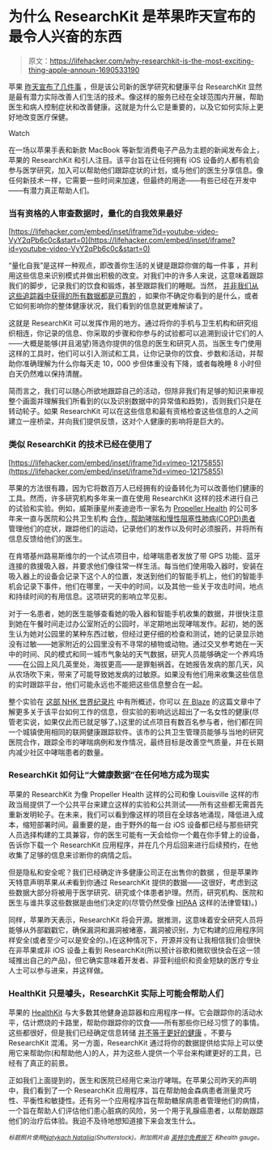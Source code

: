# 为什么 ResearchKit 是苹果昨天宣布的最令人兴奋的东西

> 原文：<https://lifehacker.com/why-researchkit-is-the-most-exciting-thing-apple-announ-1690533190>

苹果 [昨天宣布了几件事](https://lifehacker.com/everything-apple-announced-today-that-actually-matters-1690313457) ，但是该公司新的医学研究和健康平台 ResearchKit 显然是最有潜力实际改善人们生活的技术。像这样的服务已经在全球范围内开展，帮助医生和病人控制症状和改善健康。这就是为什么它是重要的，以及它如何实际上更好地改变医疗保健。

Watch

在一场以苹果手表和新款 MacBook 等新型消费电子产品为主题的新闻发布会上，苹果的 ResearchKit 和引人注目。该平台旨在让任何拥有 iOS 设备的人都有机会参与医学研究，加入可以帮助他们跟踪症状的计划，或与他们的医生分享信息。像任何新技术一样，它需要一些时间来加速，但最终的用途——有些已经在开发中——有潜力真正帮助人们。

### 当有资格的人审查数据时，量化的自我效果最好

 [https://lifehacker.com/embed/inset/iframe?id=youtube-video-VyY2qPb6c0c&start=0](https://lifehacker.com/embed/inset/iframe?id=youtube-video-VyY2qPb6c0c&start=0) 

“量化自我”是这样一种观点，即改善你生活的关键是跟踪你做的每一件事 ，并利用这些信息来识别模式并做出积极的改变。对我们中的许多人来说，这意味着跟踪我们的脚步，记录我们的饮食和锻炼，甚至跟踪我们的睡眠。当然， [并非我们从这些追踪器中获得的所有数据都是可靠的](http://lifehacker.com/the-data-you-can-and-cant-trust-from-your-fitness-tra-1636270779) ，如果你不确定你看到的是什么，或者它如何影响你的整体健康状况，我们看到的信息就更难解读了。

这就是 ResearchKit 可以发挥作用的地方。通过将你的手机与卫生机构和研究组织相连，你记录的信息、你采取的步骤和你参与的试验都可以追溯到设计它们的人——大概是能够(并且渴望)筛选你提供的信息的医生和研究人员。当医生专门使用这样的工具时，他们可以引入测试和工具，让你记录你的饮食、步数和活动，并帮助你准确理解为什么你每天走 10，000 步但体重没有下降，或者每晚睡 8 小时但白天仍然难以保持清醒。

简而言之，我们可以随心所欲地跟踪自己的活动，但除非我们有足够的知识来审视整个画面并理解我们所看到的(以及识别数据中的异常值和趋势)，否则我们只是在转动轮子。如果 ResearchKit 可以在这些信息和最有资格检查这些信息的人之间建立一座桥梁，并向我们提供反馈，这对个人健康的影响将是巨大的。

### 类似 ResearchKit 的技术已经在使用了

 [https://lifehacker.com/embed/inset/iframe?id=vimeo-12175855](https://lifehacker.com/embed/inset/iframe?id=vimeo-12175855) 

苹果的方法很有趣，因为它将数百万人已经拥有的设备转化为可以改善他们健康的工具。然而，许多研究机构多年来一直在使用 ResearchKit 这样的技术进行自己的试验和实验。例如，威斯康星州麦迪逊市一家名为 [Propeller Health](http://propellerhealth.com/) 的公司多年来一直与医院和公共卫生机构 [合作，帮助哮喘和慢性阻塞性肺病(COPD)患者](http://www.wired.com/2012/11/asthmapolis/2/) 管理他们的症状，跟踪他们的运动，记录他们的发作以及何时必须服药，并将所有信息反馈给他们的医生。

在肯塔基州路易斯维尔的一个试点项目中，给哮喘患者发放了带 GPS 功能、蓝牙连接的救援吸入器，并要求他们像往常一样生活。每当他们使用吸入器时，安装在吸入器上的设备会记录下这个人的位置，发送到他们的智能手机上，他们的智能手机会记录下事件，他们在哪里，一天中的时间，以及其他一些关于攻击时间，地点和持续时间的有用信息。这项研究的影响立竿见影。

对于一名患者，她的医生能够查看她的吸入器和智能手机收集的数据，并很快注意到她在午餐时间走过办公室附近的公园时，半定期地出现哮喘发作。起初，她的医生认为她对公园里的某种东西过敏，但经过更仔细的检查和测试，她的记录显示她没有过敏——她家附近的公园里没有不寻常的植物或动物。通过交叉参考她在一天中的时间、风的模式和同一城市气象站的天气数据，研究人员能够确定一个养鸡场——在公园上风几英里处，海拔更高——是罪魁祸首。在她报告发病的那几天，风从农场吹下来，带来了可能导致她发病的过敏原。如果没有他们用来收集这些信息的实时跟踪平台，他们可能永远也不能把这些信息整合在一起。

整个实验在 [这部 NHK 世界纪录片](http://www3.nhk.or.jp/nhkworld/english/tv/documentary/archive201503080501.html) 中有所概述，你可以 [在 Blaze](http://www.theblaze.com/stories/2012/11/01/welcome-to-asthmapolis-a-world-where-your-inhaler-has-a-gps-tracker/) 的这篇文章中了解更多关于该平台如何工作的信息，但实验的影响远远超出了一名女性的健康(尽管老实说，如果仅此而已就足够了。)这里的试点项目有数百名参与者，他们都在同一个城镇使用相同的联网健康跟踪软件。该市的公共卫生管理员能够与当地的研究医院合作，跟踪全市的哮喘病例和发作情况，最终目标是改善空气质量，并在长期内减少社区中哮喘患者的数量。

### ResearchKit 如何让“大健康数据”在任何地方成为现实

苹果的 ResearchKit 为像 Propeller Health 这样的公司和像 Louisville 这样的市政当局提供了一个公共平台来建立这样的实验和公共测试——所有这些都无需首先重新发明轮子。在未来，我们可以看到像这样的项目在全球各地涌现，降低进入成本，缩短部署时间。最重要的是，由于野外的每一台 iOS 设备都已经与那些研究人员选择构建的工具兼容，你的医生可能有一天会给你一个戴在你手臂上的设备，告诉你下载一个 ResearchKit 应用程序，并在几个月后回来进行后续预约，在他收集了足够的信息来诊断你的病情之后。

但是隐私和安全呢？我们已经确定许多健康公司正在出售你的数据 ，但是苹果昨天特意声明苹果*从未*看到你通过 ResearchKit 提供的数据——这很好，考虑到这些数据大部分将被用于医学研究、研究或个体患者护理。然而，研究机构、医院和医生与谁共享这些数据是由他们决定的(尽管仍然受像 [HIPAA](http://en.wikipedia.org/wiki/Health_Insurance_Portability_and_Accountability_Act) 这样的法律管辖)。)

同样，苹果昨天表示，ResearchKit 将会开源。据推测，这意味着安全研究人员将能够从外部戳戳它，确保漏洞和漏洞被堵塞，漏洞被识别，为它构建的应用程序同样安全(或者至少可以是安全的)。)在这种情况下，开源并没有让我相信我们会很快在非苹果或非 iOS 设备上看到 ResearchKit(所以预计谷歌和微软很快会在这一领域推出自己的产品)，但它确实意味着开发者、非营利组织和资金短缺的医疗专业人士可以参与进来，并这样做。

### HealthKit 只是噱头，ResearchKit 实际上可能会帮助人们

苹果的 [HealthKit](https://www.apple.com/ios/whats-new/health/) 与大多数其他健身追踪器和应用程序一样。它会跟踪你的活动水平，估计燃烧的卡路里，帮助你跟踪你的饮食——所有那些你已经习惯了的事情。这些都很好，但是我们已经确定信息转储 [并不等于更好的健康](http://lifehacker.com/the-data-you-can-and-cant-trust-from-your-fitness-tra-1636270779) 。不要与 ResearchKit 混淆。另一方面，ResearchKit 通过将你的数据提供给实际上可以使用它来帮助你(和帮助他人)的人，并为这些人提供一个平台来构建更好的工具，已经有了真正的前景。

正如我们上面提到的，医生和医院已经用它来治疗哮喘。在苹果公司昨天的声明中，我们看到了一个 ResearchKit 应用程序，旨在帮助帕金森病患者测量灵巧性、平衡性和敏捷性。还有另一个应用程序旨在帮助糖尿病患者管理他们的病情，一个旨在帮助人们评估他们患心脏病的风险，另一个用于乳腺癌患者，以帮助跟踪他们的治疗后体验。我迫不及待地想知道接下来会发生什么。

<small>*标题照片使用*</small>[<small>*Natykach Nataliia*</small>](http://www.shutterstock.com/pic-66314143/stock-vector-electrocardiogram-eps.html?src=id&ws=1)<small>*(Shutterstock)。附加照片由*</small> [<small>*英特尔免费按下*</small>](https://www.flickr.com/photos/intelfreepress/6948764580/) <small>*和*</small><small>*health gauge*</small><small>*。*</small>
